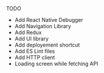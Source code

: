 TODO

- Add React Native Debugger
- Add Navigation Library
- Add Redux
- Add UI library
- Add deployement shortcut
- Add ES Lint files
- Add HTTP client
- Loading screen while fetching API

